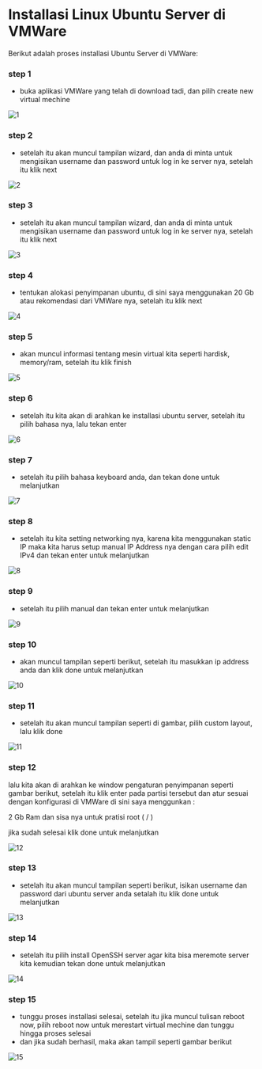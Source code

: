# Installasi Linux Ubuntu Server di VMWare
Berikut adalah proses installasi Ubuntu Server di VMWare:

### step 1
* buka aplikasi VMWare yang telah di  download tadi, dan pilih create new  virtual mechine

![1](assets/vm1.PNG)

### step 2
* setelah itu akan muncul tampilan  wizard, dan anda di minta untuk  mengisikan username dan password  untuk log in ke server nya, setelah itu  klik next

![2](assets/vm2.PNG)

### step 3
* setelah itu akan muncul tampilan  wizard, dan anda di minta untuk  mengisikan username dan password  untuk log in ke server nya, setelah itu  klik next

![3](assets/vm3.PNG)

### step 4
* tentukan alokasi penyimpanan  ubuntu, di sini saya menggunakan  20 Gb atau rekomendasi dari  VMWare nya, setelah itu klik next

![4](assets/vm4.PNG)

### step 5
* akan muncul informasi tentang  mesin virtual kita seperti hardisk,  memory/ram, setelah itu klik finish

![5](assets/vm5.PNG)

### step 6
* setelah itu kita akan di arahkan ke  installasi ubuntu server, setelah itu  pilih bahasa nya, lalu tekan enter

![6](assets/vm6.PNG)

### step 7
* setelah itu pilih bahasa keyboard  anda, dan tekan done untuk  melanjutkan

![7](assets/vm7.PNG)

### step 8
* setelah itu kita setting networking  nya, karena kita menggunakan  static IP maka kita harus setup  manual IP Address nya dengan cara  pilih edit IPv4 dan tekan enter untuk  melanjutkan

![8](assets/vm8.PNG)

### step 9
* setelah itu pilih manual dan tekan  enter untuk melanjutkan

![9](assets/vm9.PNG)

### step 10
* akan muncul tampilan seperti  berikut, setelah itu masukkan ip  address anda dan klik done untuk  melanjutkan

![10](assets/vm10.PNG)

### step 11
* setelah itu akan muncul tampilan  seperti di gambar, pilih custom  layout, lalu klik done

![11](assets/vm11.PNG)

### step 12
lalu kita akan di arahkan ke window  pengaturan penyimpanan seperti  gambar berikut, setelah itu klik enter  pada partisi tersebut dan atur sesuai  dengan konfigurasi di VMWare di sini  saya menggunkan :

2 Gb Ram
dan sisa nya untuk pratisi root ( / )

jika sudah selesai klik done untuk  melanjutkan


![12](assets/vm12.PNG)

### step 13
* setelah itu akan muncul tampilan  seperti berikut, isikan username dan  password dari ubuntu server anda  setalah itu klik done untuk melanjutkan

![13](assets/vm13.PNG)

### step 14
* setelah itu pilih install OpenSSH server  agar kita bisa meremote server kita  kemudian tekan done untuk  melanjutkan

![14](assets/vm14.PNG)

### step 15
* tunggu proses installasi selesai, setelah  itu jika muncul tulisan reboot now, pilih  reboot now untuk merestart virtual  mechine dan tunggu hingga proses  selesai
* dan jika sudah berhasil, maka akan tampil seperti gambar berikut

![15](assets/vm15.PNG)





